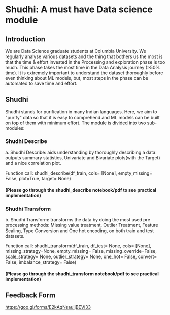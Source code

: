 # Shudhi: A must have Data science module

## Introduction

We are Data Science graduate students at Columbia University. We regularly analyse various datasets and the thing that bothers us the most is that the time & effort invested in the Processing and exploration phase is too much. This phase takes the most time in the Data Analysis journey (>50% time). It is extremely important to understand the dataset thoroughly before even thinking about ML models, but, most steps in the phase can be automated to save time and effort.

## Shudhi

Shudhi stands for purification in many Indian languages. Here, we aim to "purify" data so that it is easy to comprehend and ML models can be built on top of them with minimum effort. The module is divided into two sub-modules:

### Shudhi Describe

a. Shudhi Describe: aids understanding by thoroughly describing a data: outputs summary statistics, Univariate and Bivariate plots(with the Target) and a nice correlation plot.

Function call: shudhi_describe(df_train, cols= [None], empty_missing= False, plot=True, target= None)

#### (Please go through the shudhi_describe notebook/pdf to see practical implementation)

### Shudhi Transform
b. Shudhi Transform: transforms the data by doing the most used pre processing methods: Missing value treatment, Outlier Treatment, Feature Scaling, Type Conversion and One hot encoding, on both train and test datasets.

Function call: shudhi_transform(df_train, df_test= None, cols= [None], missing_strategy=None, empty_missing= False, missing_override=False, scale_strategy= None, outlier_strategy= None, one_hot= False, convert= False, imbalance_strategy= False)

#### (Please go through the shudhi_transform notebook/pdf to see practical implementation)

## Feedback Form

https://goo.gl/forms/E2kAqNsauIjBEVi33
